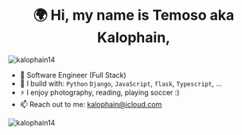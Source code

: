 <h1 align="center">🌍 Hi, my name is Temoso aka Kalophain,</h1>
<p align="left"> <img src="https://komarev.com/ghpvc/?username=kalophain14&label=Profile%20views&color=0e75b6&style=flat" alt="kalophain14" /> </p>

- 🏢 Software Engineer (Full Stack)
- 🧰 I build with: `Python` `Django`, `JavaScript`, `flask`, `Typescript`, ...
- ⚡ I enjoy photography, reading, playing soccer :)
- 📫 Reach out to me: kalophain@icloud.com

<p><img align="left" src="https://github-readme-stats.vercel.app/api/top-langs?username=kalophain14&show_icons=true&locale=en&layout=compact" alt="kalophain14" /></p>
